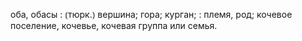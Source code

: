 ---
---

оба, обасы
: ⦅тюрк.⦆ вершина; гора; курган;
: племя, род; кочевое поселение, кочевье, кочевая группа или семья.
